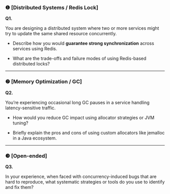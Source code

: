 ### **❶ [Distributed Systems / Redis Lock]**

  

**Q1.**

You are designing a distributed system where two or more services might try to update the same shared resource concurrently.

- Describe how you would **guarantee strong synchronization** across services using Redis.
    
- What are the trade-offs and failure modes of using Redis-based distributed locks?
    

---

### **❷ [Memory Optimization / GC]**

  

**Q2.**

You’re experiencing occasional long GC pauses in a service handling latency-sensitive traffic.

- How would you reduce GC impact using allocator strategies or JVM tuning?
    
- Briefly explain the pros and cons of using custom allocators like jemalloc in a Java ecosystem.
    

---

### **❸ [Open-ended]**

  

**Q3.**

In your experience, when faced with concurrency-induced bugs that are hard to reproduce, what systematic strategies or tools do you use to identify and fix them?